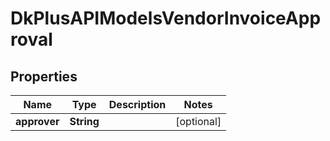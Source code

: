
# DkPlusAPIModelsVendorInvoiceApproval

## Properties
Name | Type | Description | Notes
------------ | ------------- | ------------- | -------------
**approver** | **String** |  |  [optional]



